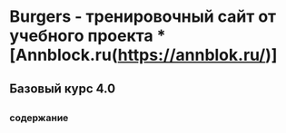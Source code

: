 # Burgers - тренировочный сайт от учебного проекта * [Annblock.ru(https://annblok.ru/)]
##
## Базовый курс 4.0
## 
### содержание
###
###
